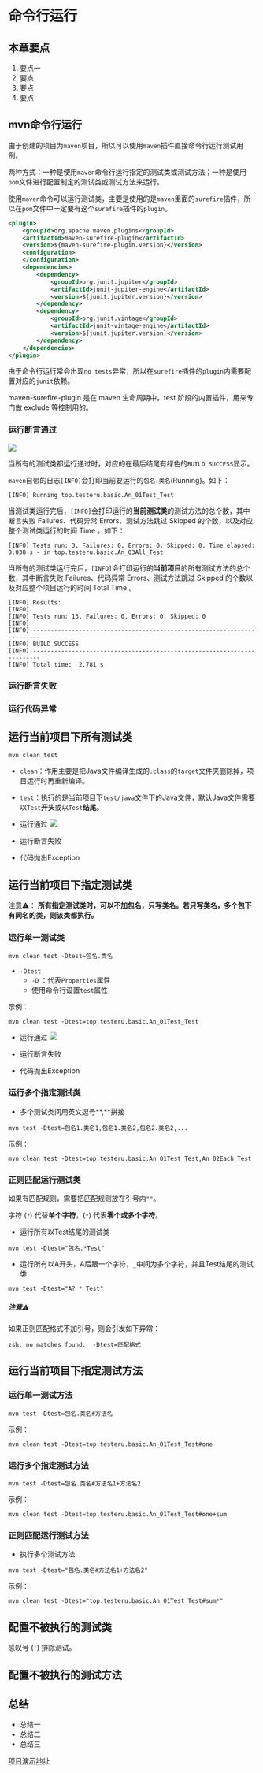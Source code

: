 # 命令行运行
## 本章要点
1. 要点一
1. 要点
1. 要点
1. 要点

## mvn命令行运行
由于创建的项目为`maven`项目，所以可以使用`maven`插件直接命令行运行测试用例。

两种方式：一种是使用`maven`命令行运行指定的测试类或测试方法；一种是使用`pom`文件进行配置制定的测试类或测试方法来运行。

使用`maven`命令可以运行测试类，主要是使用的是`maven`里面的`surefire`插件，所以在`pom`文件中一定要有这个`surefire`插件的`plugin`。
```xml
<plugin>
    <groupId>org.apache.maven.plugins</groupId>
    <artifactId>maven-surefire-plugin</artifactId>
    <version>${maven-surefire-plugin.version}</version>
    <configuration>
    </configuration>
    <dependencies>
        <dependency>
            <groupId>org.junit.jupiter</groupId>
            <artifactId>junit-jupiter-engine</artifactId>
            <version>${junit.jupiter.version}</version>
        </dependency>
        <dependency>
            <groupId>org.junit.vintage</groupId>
            <artifactId>junit-vintage-engine</artifactId>
            <version>${junit.jupiter.version}</version>
        </dependency>
    </dependencies>
</plugin>
```
由于命令行运行常会出现`no tests`异常，所以在`surefire`插件的`plugin`内需要配置对应的`junit`依赖。

maven-surefire-plugin 是在 maven 生命周期中，test 阶段的内置插件，用来专门做 exclude 等控制用的。


### 运行断言通过

![](https://cdn.jsdelivr.net/gh/TesterDevSoul/pic/manual/20230106162716.png)


当所有的测试类都运行通过时，对应的在最后结尾有绿色的`BUILD SUCCESS`显示。

`maven`自带的日志`[INFO]`会打印当前要运行的`包名.类名`(Running)。如下：
```
[INFO] Running top.testeru.basic.An_01Test_Test
```
当测试类运行完后，`[INFO]`会打印运行的**当前测试类**的测试方法的总个数，其中断言失败 Failures、代码异常 Errors、测试方法跳过 Skipped 的个数，以及对应整个测试类运行的时间 Time 。如下：
```
[INFO] Tests run: 3, Failures: 0, Errors: 0, Skipped: 0, Time elapsed: 0.038 s - in top.testeru.basic.An_03All_Test
```
当所有的测试类运行完后，`[INFO]`会打印运行的**当前项目**的所有测试方法的总个数，其中断言失败 Failures、代码异常 Errors、测试方法跳过 Skipped 的个数以及对应整个项目运行的时间 Total Time 。
```
[INFO] Results:
[INFO] 
[INFO] Tests run: 13, Failures: 0, Errors: 0, Skipped: 0
[INFO] 
[INFO] ------------------------------------------------------------------------
[INFO] BUILD SUCCESS
[INFO] ------------------------------------------------------------------------
[INFO] Total time:  2.781 s
```
### 运行断言失败
### 运行代码异常

## 运行当前项目下所有测试类
```shell
mvn clean test
```
- `clean`：作用主要是把Java文件编译生成的`.class`的`target`文件夹删除掉，项目运行时再重新编译。
- `test`：执行的是当前项目下`test/java`文件下的Java文件，默认Java文件需要以`Test`**开头**或以`Test`**结尾**。

- 运行通过
    ![](https://cdn.jsdelivr.net/gh/TesterDevSoul/pic/manual/20230106162716.png)
- 运行断言失败
- 代码抛出Exception

## 运行当前项目下指定测试类
注意⚠️：
**所有指定测试类时，可以不加包名，只写类名。若只写类名，多个包下有同名的类，则该类都执行。**

### 运行单一测试类
```shell
mvn clean test -Dtest=包名.类名
```
- `-Dtest`
  - `-D` ：代表`Properties`属性
  - 使用命令行设置`test`属性

示例：
```shell
mvn clean test -Dtest=top.testeru.basic.An_01Test_Test
```

- 运行通过
    ![](https://cdn.jsdelivr.net/gh/TesterDevSoul/pic/manual/20230106170007.png)
- 运行断言失败


- 代码抛出Exception


### 运行多个指定测试类
- 多个测试类间用英文逗号**,**拼接
```shell
mvn test -Dtest=包名1.类名1,包名1.类名2,包名2.类名2,...
```
示例：
```shell
mvn clean test -Dtest=top.testeru.basic.An_01Test_Test,An_02Each_Test
```
  
### 正则匹配运行测试类
如果有匹配规则，需要把匹配规则放在引号内`""`。

字符 (`?`) 代替**单个字符**，(`*`) 代表**零个或多个字符**。

- 运行所有以Test结尾的测试类
```shell
mvn test -Dtest="包名.*Test"
```
- 运行所有以A开头，A后跟一个字符，`_`中间为多个字符，并且Test结尾的测试类
```shell
mvn test -Dtest="A?_*_Test"
```
 
##### 注意⚠️
如果正则匹配格式不加引号，则会引发如下异常：
```
zsh: no matches found:  -Dtest=匹配格式
```
## 运行当前项目下指定测试方法
### 运行单一测试方法
```shell
mvn test -Dtest=包名.类名#方法名
```
示例：
```shell
mvn clean test -Dtest=top.testeru.basic.An_01Test_Test#one
```

### 运行多个指定测试方法
```shell
mvn test -Dtest=包名.类名#方法名1+方法名2
```
示例：
```shell
mvn clean test -Dtest=top.testeru.basic.An_01Test_Test#one+sum
```
### 正则匹配运行测试方法
- 执行多个测试方法


```shell
mvn test -Dtest="包名.类名#方法名1+方法名2"
```
示例：
```shell
mvn clean test -Dtest="top.testeru.basic.An_01Test_Test#sum*"
```

## 配置不被执行的测试类
感叹号 (`!`) 排除测试。

## 配置不被执行的测试方法


## 总结
- 总结一
- 总结二
- 总结三


[项目演示地址](https://github.com/testeru-pro/junit5-demo/tree/main/junit5-basic)
